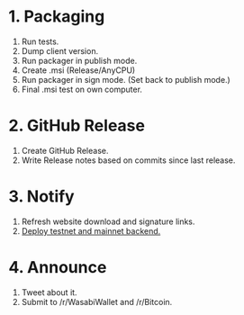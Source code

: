 # 1. Packaging

1. Run tests.
2. Dump client version.
3. Run packager in publish mode.
4. Create .msi (Release/AnyCPU)
5. Run packager in sign mode. (Set back to publish mode.)
6. Final .msi test on own computer.

# 2. GitHub Release

1. Create GitHub Release.
2. Write Release notes based on commits since last release.

# 3. Notify

1. Refresh website download and signature links.
2. [Deploy testnet and mainnet backend.](https://github.com/zkSNACKs/WalletWasabi/blob/master/WalletWasabi.Documentation/BackendDeployment.md#update)

# 4. Announce

1. Tweet about it.
2. Submit to /r/WasabiWallet and /r/Bitcoin.
